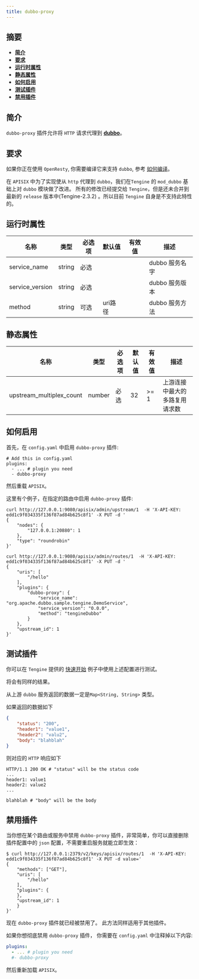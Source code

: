```yaml
---
title: dubbo-proxy
---
```


<!--
#
# Licensed to the Apache Software Foundation (ASF) under one or more
# contributor license agreements.  See the NOTICE file distributed with
# this work for additional information regarding copyright ownership.
# The ASF licenses this file to You under the Apache License, Version 2.0
# (the "License"); you may not use this file except in compliance with
# the License.  You may obtain a copy of the License at
#
#     http://www.apache.org/licenses/LICENSE-2.0
#
# Unless required by applicable law or agreed to in writing, software
# distributed under the License is distributed on an "AS IS" BASIS,
# WITHOUT WARRANTIES OR CONDITIONS OF ANY KIND, either express or implied.
# See the License for the specific language governing permissions and
# limitations under the License.
#
-->

## 摘要

- [**简介**](#简介)
- [**要求**](#要求)
- [**运行时属性**](#运行时属性)
- [**静态属性**](#静态属性)
- [**如何启用**](#如何启用)
- [**测试插件**](#测试插件)
- [**禁用插件**](#禁用插件)

## 简介

`dubbo-proxy` 插件允许将 `HTTP` 请求代理到 [**dubbo**](http://dubbo.apache.org)。

## 要求

如果你正在使用 `OpenResty`, 你需要编译它来支持 `dubbo`, 参考 [如何编译](../how-to-build.md#6-build-openresty-for-apisix)。

在 `APISIX` 中为了实现使从 `http` 代理到 `dubbo`，我们在`Tengine` 的 `mod_dubbo` 基础上对 `dubbo` 模块做了改进。 所有的修改已经提交给 `Tengine`，但是还未合并到最新的 `release` 版本中(Tengine-2.3.2) 。所以目前 `Tengine` 自身是不支持此特性的。

## 运行时属性

| 名称       | 类型 | 必选项 | 默认值  | 有效值       | 描述                                                          |
| ------------ | ------ | ----------- | -------- | ------------ | -------------------------------------------------------------------- |
| service_name    | string | 必选  |          |              | dubbo 服务名字 |
| service_version | string | 必选    |          |              | dubbo 服务版本 |
| method          | string | 可选    | uri路径 |     | dubbo 服务方法 |

## 静态属性

| 名称       | 类型   | 必选项 | 默认值 | 有效值        | 描述                                                        |
| ------------ | ------ | ----------- | -------- | ------------ | -------------------------------------------------------------------- |
| upstream_multiplex_count | number | 必选    | 32        | >= 1 | 上游连接中最大的多路复用请求数 |

## 如何启用

首先，在 `config.yaml` 中启用 `dubbo-proxy` 插件:

```
# Add this in config.yaml
plugins:
  - ... # plugin you need
  - dubbo-proxy
```

然后重载 `APISIX`。

这里有个例子，在指定的路由中启用 `dubbo-proxy` 插件:

```shell
curl http://127.0.0.1:9080/apisix/admin/upstream/1  -H 'X-API-KEY: edd1c9f034335f136f87ad84b625c8f1' -X PUT -d '
{
    "nodes": {
        "127.0.0.1:20880": 1
    },
    "type": "roundrobin"
}'

curl http://127.0.0.1:9080/apisix/admin/routes/1  -H 'X-API-KEY: edd1c9f034335f136f87ad84b625c8f1' -X PUT -d '
{
    "uris": [
        "/hello"
    ],
    "plugins": {
        "dubbo-proxy": {
            "service_name": "org.apache.dubbo.sample.tengine.DemoService",
            "service_version": "0.0.0",
            "method": "tengineDubbo"
        }
    },
    "upstream_id": 1
}'
```

## 测试插件

你可以在 `Tengine` 提供的 [快速开始](https://github.com/alibaba/tengine/tree/master/modules/mod_dubbo#quick-start) 例子中使用上述配置进行测试。

将会有同样的结果。

从上游 `dubbo` 服务返回的数据一定是`Map<String, String>` 类型。

如果返回的数据如下

```json
{
    "status": "200",
    "header1": "value1",
    "header2": "valu2",
    "body": "blahblah"
}
```

则对应的 `HTTP` 响应如下

```http
HTTP/1.1 200 OK # "status" will be the status code
...
header1: value1
header2: value2
...

blahblah # "body" will be the body
```

## 禁用插件

当你想在某个路由或服务中禁用 `dubbo-proxy` 插件，非常简单，你可以直接删除插件配置中的 `json` 配置，不需要重启服务就能立即生效：

```shell
$ curl http://127.0.0.1:2379/v2/keys/apisix/routes/1  -H 'X-API-KEY: edd1c9f034335f136f87ad84b625c8f1' -X PUT -d value='
{
    "methods": ["GET"],
    "uris": [
        "/hello"
    ],
    "plugins": {
    },
    "upstream_id": 1
    }
}'
```

现在 `dubbo-proxy` 插件就已经被禁用了。 此方法同样适用于其他插件。

如果你想彻底禁用 `dubbo-proxy` 插件，
你需要在 `config.yaml` 中注释掉以下内容:

```yaml
plugins:
  - ... # plugin you need
  #- dubbo-proxy
```

然后重新加载 `APISIX`。
